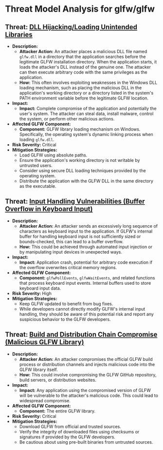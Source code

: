 # Threat Model Analysis for glfw/glfw

## Threat: [DLL Hijacking/Loading Unintended Libraries](./threats/dll_hijackingloading_unintended_libraries.md)

*   **Description:**
    *   **Attacker Action:** An attacker places a malicious DLL file named `glfw.dll` in a directory that the application searches before the legitimate GLFW installation directory. When the application starts, it loads the attacker's DLL instead of the genuine one. The attacker can then execute arbitrary code with the same privileges as the application.
    *   **How:** This often involves exploiting weaknesses in the Windows DLL loading mechanism, such as placing the malicious DLL in the application's working directory or a directory listed in the system's PATH environment variable before the legitimate GLFW location.
*   **Impact:**
    *   **Impact:** Complete compromise of the application and potentially the user's system. The attacker can steal data, install malware, control the system, or perform other malicious actions.
*   **Affected GLFW Component:**
    *   **Component:**  GLFW library loading mechanism on Windows. Specifically, the operating system's dynamic linking process when loading `glfw.dll`.
*   **Risk Severity:** Critical
*   **Mitigation Strategies:**
    *   Load GLFW using absolute paths.
    *   Ensure the application's working directory is not writable by untrusted users.
    *   Consider using secure DLL loading techniques provided by the operating system.
    *   Distribute the application with the GLFW DLL in the same directory as the executable.

## Threat: [Input Handling Vulnerabilities (Buffer Overflow in Keyboard Input)](./threats/input_handling_vulnerabilities__buffer_overflow_in_keyboard_input_.md)

*   **Description:**
    *   **Attacker Action:** An attacker sends an excessively long sequence of characters as keyboard input to the application. If GLFW's internal buffer for handling keyboard input is not sufficiently sized or bounds-checked, this can lead to a buffer overflow.
    *   **How:** This could be achieved through automated input injection or by manipulating input devices in unexpected ways.
*   **Impact:**
    *   **Impact:** Application crash, potential for arbitrary code execution if the overflow overwrites critical memory regions.
*   **Affected GLFW Component:**
    *   **Component:** `glfwPollEvents`, `glfwWaitEvents`, and related functions that process keyboard input events. Internal buffers used to store keyboard input data.
*   **Risk Severity:** High
*   **Mitigation Strategies:**
    *   Keep GLFW updated to benefit from bug fixes.
    *   While developers cannot directly modify GLFW's internal input handling, they should be aware of this potential risk and report any suspicious behavior to the GLFW developers.

## Threat: [Build and Distribution Chain Compromise (Malicious GLFW Library)](./threats/build_and_distribution_chain_compromise__malicious_glfw_library_.md)

*   **Description:**
    *   **Attacker Action:** An attacker compromises the official GLFW build process or distribution channels and injects malicious code into the GLFW library itself.
    *   **How:** This could involve compromising the GLFW GitHub repository, build servers, or distribution websites.
*   **Impact:**
    *   **Impact:**  Any application using the compromised version of GLFW will be vulnerable to the attacker's malicious code. This could lead to widespread compromise.
*   **Affected GLFW Component:**
    *   **Component:** The entire GLFW library.
*   **Risk Severity:** Critical
*   **Mitigation Strategies:**
    *   Download GLFW from official and trusted sources.
    *   Verify the integrity of downloaded files using checksums or signatures if provided by the GLFW developers.
    *   Be cautious about using pre-built binaries from untrusted sources.

